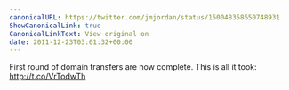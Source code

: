 ```yaml
---
canonicalURL: https://twitter.com/jmjordan/status/150048358650748931
ShowCanonicalLink: true
CanonicalLinkText: View original on
date: 2011-12-23T03:01:32+00:00
---
```

First round of domain transfers are now complete. This is all it took: http://t.co/VrTodwTh